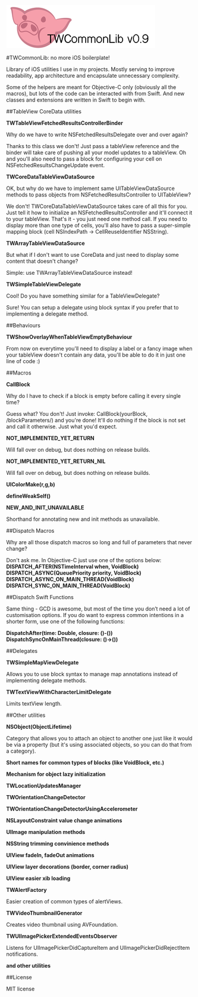 ![TWCommonLib logo](TWCommonLib.png)

#TWCommonLib: no more iOS boilerplate! 

Library of iOS utilities I use in my projects. Mostly serving to improve readability, app architecture and encapsulate unnecessary complexity.

Some of the helpers are meant for Objective-C only (obviously all the macros), but lots of the code can be interacted with from Swift. And new classes and extensions are written in Swift to begin with. 


##TableView CoreData utilities

**TWTableViewFetchedResultsControllerBinder**

Why do we have to write NSFetchedResultsDelegate over and over again? 

Thanks to this class we don't! Just pass a tableView reference and the binder will take care of pushing all your model updates to a tableView. Oh and you'll also need to pass a block for configuring your cell on NSFetchedResultsChangeUpdate event. 

**TWCoreDataTableViewDataSource**

OK, but why do we have to implement same UITableViewDataSource methods to pass objects from NSFetchedResultsController to UITableView? 

We don't! TWCoreDataTableViewDataSource takes care of all this for you. Just tell it how to initialize an NSFetchedResultsController and it'll connect it to your tableView. That's it - you just need one method call. If you need to display more than one type of cells, you'll also have to pass a super-simple mapping block (cell NSIndexPath -> CellReuseIdentifier NSString). 

**TWArrayTableViewDataSource**

But what if I don't want to use CoreData and just need to display some content that doesn't change? 

Simple: use TWArrayTableViewDataSource instead! 

**TWSimpleTableViewDelegate**

Cool! Do you have something similar for a TableViewDelegate? 

Sure! You can setup a delegate using block syntax if you prefer that to implementing a delegate method.


##Behaviours

**TWShowOverlayWhenTableViewEmptyBehaviour**

From now on everytime you'll need to display a label or a fancy image when your tableView doesn't contain any data, you'll be able to do it in just one line of code :)


##Macros

**CallBlock**

Why do I have to check if a block is empty before calling it every single time? 

Guess what? You don't! Just invoke: CallBlock(yourBlock, /blockParameters/) and you're done! It'll do nothing if the block is not set and call it otherwise. Just what you'd expect. 

**NOT_IMPLEMENTED_YET_RETURN**

Will fall over on debug, but does nothing on release builds. 

**NOT_IMPLEMENTED_YET_RETURN_NIL**

Will fall over on debug, but does nothing on release builds. 

**UIColorMake(r,g,b)**

**defineWeakSelf()**

**NEW_AND_INIT_UNAVAILABLE**

Shorthand for annotating new and init methods as unavailable.


##Dispatch Macros

Why are all those dispatch macros so long and full of parameters that never change?

Don't ask me. In Objective-C just use one of the options below: 
**DISPATCH_AFTER(NSTimeInterval when, VoidBlock)**
**DISPATCH_ASYNC(QueuePriority priority, VoidBlock)**
**DISPATCH_ASYNC_ON_MAIN_THREAD(VoidBlock)**
**DISPATCH_SYNC_ON_MAIN_THREAD(VoidBlock)**


##Dispatch Swift Functions

Same thing - GCD is awesome, but most of the time you don’t need a lot of customisation options. If you do want to express common intentions in a shorter form, use one of the following functions: 

**DispatchAfter(time: Double, closure: ()-())**
**DispatchSyncOnMainThread(closure: ()->())**


##Delegates

**TWSimpleMapViewDelegate**

Allows you to use block syntax to manage map annotations instead of implementing delegate methods. 

**TWTextViewWithCharacterLimitDelegate**

Limits textView length.


##Other utilities

**NSObject(ObjectLifetime)**

Category that allows you to attach an object to another one just like it would be via a property (but it's using associated objects, so you can do that from a category). 

**Short names for common types of blocks (like VoidBlock, etc.)**

**Mechanism for object lazy initialization**

**TWLocationUpdatesManager**

**TWOrientationChangeDetector**

**TWOrientationChangeDetectorUsingAccelerometer**

**NSLayoutConstraint value change animations**

**UIImage manipulation methods**

**NSString trimming convinience methods**

**UIView fadeIn, fadeOut animations**

**UIView layer decorations (border, corner radius)**

**UIView easier xib loading**

**TWAlertFactory**

Easier creation of common types of alertViews.

**TWVideoThumbnailGenerator**

Creates video thumbnail using AVFoundation. 

**TWUIImagePickerExtendedEventsObserver**

Listens for UIImagePickerDidCaptureItem and UIImagePickerDidRejectItem notifications.

**and other utilities**


##License

MIT license 
